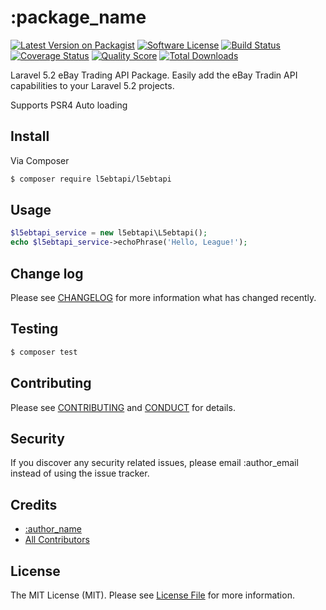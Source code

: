 # :package_name

[![Latest Version on Packagist][ico-version]][link-packagist]
[![Software License][ico-license]](LICENSE.md)
[![Build Status][ico-travis]][link-travis]
[![Coverage Status][ico-scrutinizer]][link-scrutinizer]
[![Quality Score][ico-code-quality]][link-code-quality]
[![Total Downloads][ico-downloads]][link-downloads]

Laravel 5.2 eBay Trading API Package. Easily add the eBay Tradin API capabilities to your Laravel 5.2 projects.

Supports PSR4 Auto loading

## Install

Via Composer

``` bash
$ composer require l5ebtapi/l5ebtapi
```

## Usage

``` php
$l5ebtapi_service = new l5ebtapi\L5ebtapi();
echo $l5ebtapi_service->echoPhrase('Hello, League!');
```

## Change log

Please see [CHANGELOG](CHANGELOG.md) for more information what has changed recently.

## Testing

``` bash
$ composer test
```

## Contributing

Please see [CONTRIBUTING](CONTRIBUTING.md) and [CONDUCT](CONDUCT.md) for details.

## Security

If you discover any security related issues, please email :author_email instead of using the issue tracker.

## Credits

- [:author_name][link-author]
- [All Contributors][link-contributors]

## License

The MIT License (MIT). Please see [License File](LICENSE.md) for more information.

[ico-version]: https://img.shields.io/packagist/v/:vendor/:package_name.svg?style=flat-square
[ico-license]: https://img.shields.io/badge/license-MIT-brightgreen.svg?style=flat-square
[ico-travis]: https://img.shields.io/travis/:vendor/:package_name/master.svg?style=flat-square
[ico-scrutinizer]: https://img.shields.io/scrutinizer/coverage/g/:vendor/:package_name.svg?style=flat-square
[ico-code-quality]: https://img.shields.io/scrutinizer/g/:vendor/:package_name.svg?style=flat-square
[ico-downloads]: https://img.shields.io/packagist/dt/:vendor/:package_name.svg?style=flat-square

[link-packagist]: https://packagist.org/packages/l5ebtapi/l5ebtapi
[link-travis]: https://travis-ci.org/l5ebtapi/l5ebtapi
[link-scrutinizer]: https://scrutinizer-ci.com/g/l5ebtapi/l5ebtapi/code-structure
[link-code-quality]: https://scrutinizer-ci.com/g/l5ebtapi/l5ebtapi
[link-downloads]: https://packagist.org/packages/l5ebtapi/l5ebtapi
[link-author]: https://github.com/l5ebtapi
[link-contributors]: ../../contributors
